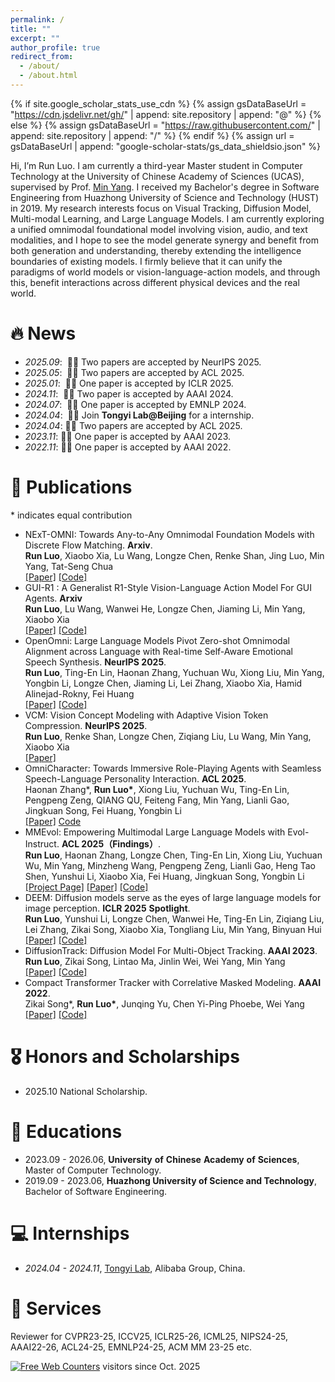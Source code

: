 ```yaml
---
permalink: /
title: ""
excerpt: ""
author_profile: true
redirect_from: 
  - /about/
  - /about.html
---
```


{% if site.google_scholar_stats_use_cdn %}
{% assign gsDataBaseUrl = "https://cdn.jsdelivr.net/gh/" | append: site.repository | append: "@" %}
{% else %}
{% assign gsDataBaseUrl = "https://raw.githubusercontent.com/" | append: site.repository | append: "/" %}
{% endif %}
{% assign url = gsDataBaseUrl | append: "google-scholar-stats/gs_data_shieldsio.json" %}

<span class='anchor' id='about-me'></span>

Hi, I’m Run Luo. I am currently a third-year Master student in Computer Technology at the University of Chinese Academy of Sciences (UCAS), supervised by Prof. [Min Yang](https://minyang.me/). I received my Bachelor's degree in Software Engineering from Huazhong University of Science and Technology (HUST) in 2019.  My research interests focus on Visual Tracking, Diffusion Model, Multi-modal Learning, and Large Language Models. I am currently exploring a unified omnimodal foundational model involving vision, audio, and text modalities, and I hope to see the model generate synergy and benefit from both generation and understanding, thereby extending the intelligence boundaries of existing models. I firmly believe that it can unify the paradigms of world models or vision-language-action models, and through this, benefit interactions across different physical devices and the real world.


# 🔥 News
- *2025.09*: &nbsp;🎉🎉 Two papers are accepted by NeurIPS 2025.
- *2025.05*: &nbsp;🎉🎉 Two papers are accepted by ACL 2025.
- *2025.01*: &nbsp;🎉🎉 One paper is accepted by ICLR 2025.
- *2024.11*: &nbsp;🎉🎉 Two paper is accepted by AAAI 2024.
- *2024.07*: &nbsp;🎉🎉 One paper is accepted by EMNLP 2024.
- *2024.04*: &nbsp;🎉🎉 Join **Tongyi Lab@Beijing** for a internship.
- *2024.04*: 🎉🎉 Two papers are accepted by ACL 2025.
- *2023.11*: 🎉🎉 One paper is accepted by AAAI 2023.
- *2022.11*: 🎉🎉 One paper is accepted by AAAI 2022.

# 📝 Publications 
\* indicates equal contribution

- NExT-OMNI: Towards Any-to-Any Omnimodal Foundation Models with Discrete Flow Matching. **Arxiv**.<br>
**Run Luo**,  Xiaobo Xia, Lu Wang, Longze Chen, Renke Shan, Jing Luo, Min Yang, Tat-Seng Chua <br>
[[Paper]]() [[Code]](https://github.com/ritzz-ai/NExT-OMNI)
- GUI-R1 : A Generalist R1-Style Vision-Language Action Model For GUI Agents. **Arxiv**<br>
**Run Luo**, Lu Wang, Wanwei He, Longze Chen, Jiaming Li, Min Yang, Xiaobo Xia <br>
[[Paper]](https://arxiv.org/abs/2504.10458) [[Code]](https://github.com/ritzz-ai/GUI-R1)
- OpenOmni: Large Language Models Pivot Zero-shot Omnimodal Alignment across Language with Real-time Self-Aware Emotional Speech Synthesis. **NeurIPS 2025**. <br>
**Run Luo**, Ting-En Lin, Haonan Zhang, Yuchuan Wu, Xiong Liu, Min Yang, Yongbin Li, Longze Chen, Jiaming Li, Lei Zhang, Xiaobo Xia, Hamid Alinejad-Rokny, Fei Huang <br>
[[Paper]](https://arxiv.org/pdf/2501.04561) [[Code]](https://github.com/RainBowLuoCS/OpenOmni)
- VCM: Vision Concept Modeling with Adaptive Vision Token Compression. **NeurIPS 2025**. <br>**Run Luo**, Renke Shan, Longze Chen, Ziqiang Liu, Lu Wang, Min Yang, Xiaobo Xia <br>
[[Paper]](https://arxiv.org/abs/2504.19627) 
- OmniCharacter: Towards Immersive Role-Playing Agents with Seamless Speech-Language Personality Interaction. **ACL 2025**. <br>
Haonan Zhang*, **Run Luo\***, Xiong Liu, Yuchuan Wu, Ting-En Lin, Pengpeng Zeng, QIANG QU, Feiteng Fang, Min Yang, Lianli Gao, Jingkuan Song, Fei Huang, Yongbin Li<br>
[[Paper]](https://www.arxiv.org/pdf/2505.20277) [Code](https://github.com/zchoi/OmniCharacter)
- MMEvol: Empowering Multimodal Large Language Models with Evol-Instruct. **ACL 2025（Findings）**.  <br>
**Run Luo**, Haonan Zhang, Longze Chen, Ting-En Lin, Xiong Liu, Yuchuan Wu, Min Yang, Minzheng Wang, Pengpeng Zeng, Lianli Gao, Heng Tao Shen, Yunshui Li, Xiaobo Xia, Fei Huang, Jingkuan Song, Yongbin Li <br>
[[Project Page]](https://mmevol.github.io/home_page.html) [[Paper]](https://arxiv.org/pdf/2409.05840) [[Code]](https://github.com/RainBowLuoCS/MMEvol)
- DEEM: Diffusion models serve as the eyes of large language models for image perception. **ICLR 2025** **Spotlight**. <br>
**Run Luo**, Yunshui Li, Longze Chen, Wanwei He, Ting-En Lin, Ziqiang Liu, Lei Zhang, Zikai Song, Xiaobo Xia, Tongliang Liu, Min Yang, Binyuan Hui <br>
[[Paper]](https://arxiv.org/abs/2405.15232) [[Code]](https://github.com/RainBowLuoCS/DEEM)
- DiffusionTrack: Diffusion Model For Multi-Object Tracking. **AAAI 2023**. <br>
**Run Luo**, Zikai Song, Lintao Ma, Jinlin Wei, Wei Yang, Min Yang<br>
[[Paper]](https://arxiv.org/abs/2308.09905) [[Code]](https://github.com/RainBowLuoCS/DiffusionTrack)
- Compact Transformer Tracker with Correlative Masked Modeling. **AAAI 2022**. <br>Zikai Song\*, **Run Luo\***, Junqing Yu, Chen Yi-Ping Phoebe, Wei Yang<br>
[[Paper]](https://arxiv.org/abs/2301.10938) [[Code]](https://github.com/HUSTDML/CTTrack)

# 🎖 Honors and Scholarships
- 2025.10 National Scholarship.

# 📖 Educations
- 2023.09 - 2026.06, **University** **of** **Chinese** **Academy** **of** **Sciences**, Master of Computer Technology.
- 2019.09 - 2023.06, **Huazhong University of Science and Technology**, Bachelor of Software Engineering.

# 💻 Internships
- *2024.04 - 2024.11*, [Tongyi Lab](https://careers-tongyi.alibaba.com/home?lang=zh), Alibaba Group, China.

# 💬 Services
 Reviewer for CVPR23-25, ICCV25, ICLR25-26, ICML25, NIPS24-25, AAAI22-26, ACL24-25, EMNLP24-25, ACM MM 23-25 etc.

<a href="https://www.easycounter.com/">
<img src="https://www.easycounter.com/counter.php?runluo"
border="0" alt="Free Web Counters"></a> visitors since Oct. 2025

